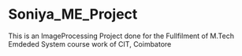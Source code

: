 # Soniya_ME_Project
This is an ImageProcessing Project done for the Fullfilment of M.Tech Emdeded System course work of CIT, Coimbatore
